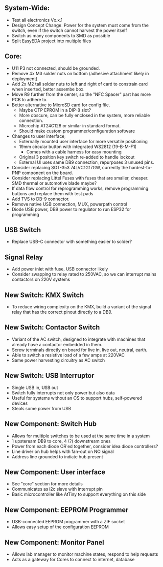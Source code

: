 ## System-Wide:

* Test all electronics Vx.x.1
* Design Concept Change: Power for the system must come from the switch, even if the switch cannot harvest the power itself
* Switch as many components to SMD as possible
* Split EasyEDA project into multiple files

## Core:

* U11 P3 not connected, should be grounded.
* Remove 4x M3 solder nuts on bottom (adhesive attachment likely in deployment).
* Add 2x M2 tall solder nuts to left and right of card to constrain card when inserted, better assembe box.
* Move R9 further from the center, so the "NFC Spacer" part has more PCB to adhere to.
* Better alternative to MicroSD card for config file.
  * Maybe OTP EPROM in a DIP-8 slot?
  * More obscure, can be fully enclosed in the system, more reliable connection.
  * Microchip AT24C128 or similar in standard format.
  * Should make custom programmer/configuration software
* Changes to user interface;
  * Externally mounted user interface for more versatile positioning
  * 19mm circular button with integrated WS2812 (19-B-M-F1)
    * Comes with a cable harness for easy mounting
  * Original 3 position key switch re-added to handle lockout
  * External UI uses same DB9 connection, repurposes 3 unused pins.
* Consider replacing SOT-353 74LVC1G17GW, currently the hardest-to-PNP component on the board.
* Consider replacing Littel Fuses with fuses that are smaller, cheaper. SMD thermal or automotive blade maybe? 
* If data flow control for reprogramming works, remove programming buttons and replace them with test pads
* Add TVS to DB-9 connector.
* Remove native USB connection, MUX, powerpath control
* Diode USB power, DB9 power to regulator to run ESP32 for programming

## USB Switch
* Replace USB-C connector with something easier to solder?

## Signal Relay
* Add power inlet with fuse, USB connector likely
* Consider swapping to relay rated to 250VAC, so we can interrupt mains contactors on 220V systems

## New Switch: KMX Switch
* To reduce wiring complexity on the KMX, build a variant of the signal relay that has the correct pinout directly to a DB9. 

## New Switch: Contactor Switch
* Variant of the AC switch, designed to integrate with machines that already have a contactor embedded in them.
* Screw terminals directly on board for live in, live out, neutral, earth.
* Able to switch a resistive load of a few amps at 220VAC
* Same power harvesting circuitry as AC switch

## New Switch: USB Interruptor
* Single USB in, USB out
* Switch fully interrupts not only power but also data
* Useful for systems without an OS to support hubs, self-powered devices
* Steals some power from USB

## New Component: Switch Hub
* Allows for multiple switches to be used at the same time in a system
* 1 upsteream DB9 to core, 4 (?) downstream ones
* Power from each diode OR'ed together, consider idea diode controllers?
* Line driver on hub helps with fan-out on NO signal
* Address line grounded to indiate hub present

## New Component: User interface
* See "core" section for more details
* Communicates as i2c slave with interrupt pin
* Basic microcontroller like AtTiny to support everything on this side

## New Component: EEPROM Programmer
* USB-connected EEPROM programmer with a ZIF socket
* Allows easy setup of the configuration EEPROM

## New Component: Monitor Panel
* Allows lab manager to monitor machine states, respond to help requests
* Acts as a gateway for Cores to connect to internet, database

